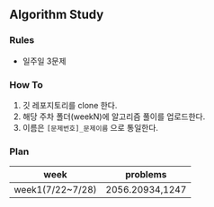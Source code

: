 ## Algorithm Study

### Rules

- 일주일 3문제 

### How To

1. 깃 레포지토리를 clone 한다.
2. 해당 주차 폴더(weekN)에 알고리즘 풀이를 업로드한다.
3. 이름은 `[문제번호]_문제이름` 으로 통일한다.

### Plan

|week|problems|
|----|-------|
|week1(7/22~7/28)|2056.20934,1247|